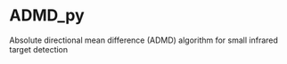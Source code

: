 # ADMD_py
Absolute directional mean difference (ADMD) algorithm for small infrared target detection
